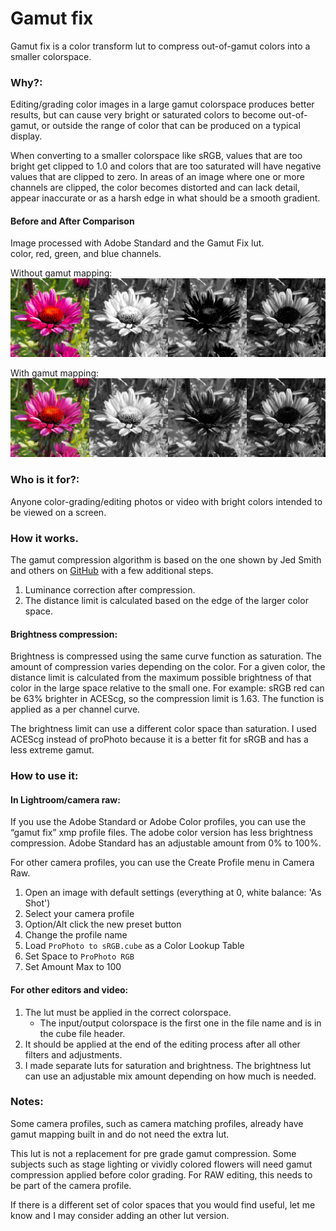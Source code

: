 # Gamut fix

Gamut fix is a color transform lut to compress out-of-gamut colors into a smaller colorspace. 

### Why?:
Editing/grading color images in a large gamut colorspace produces better results, but can cause very bright or saturated colors to become out-of-gamut, or outside the range of color that can be produced on a typical display.

When converting to a smaller colorspace like sRGB, values that are too bright get clipped to 1.0 and colors that are too saturated will have negative values that are clipped to zero.
In areas of an image where one or more channels are clipped, the color becomes distorted and can lack detail, appear inaccurate or as a harsh edge in what should be a smooth gradient.

#### Before and After Comparison
Image processed with Adobe Standard and the Gamut Fix lut.  
color, red, green, and blue channels.

Without gamut mapping:
![without](/without%20gc.jpg)

With gamut mapping:
![with](/with%20gc.jpg)

### Who is it for?:
Anyone color-grading/editing photos or video with bright colors intended to be viewed on a screen.

### How it works.
The gamut compression algorithm is based on the one shown by Jed Smith and others on 
[GitHub](https://github.com/jedypod/gamut-compress) with a few additional steps.
1. Luminance correction after compression. 
2. The distance limit is calculated based on the edge of the larger color space.

#### Brightness compression:
Brightness is compressed using the same curve function as saturation. The amount of compression varies depending on the color. For a given color, the distance limit is calculated from the maximum possible brightness of that color in the large space relative to the small one.
For example: sRGB red can be 63% brighter in ACEScg, so the compression limit is 1.63.
The function is applied as a per channel curve.

The brightness limit can use a different color space than saturation. I used ACEScg instead of proPhoto because it is a better fit for sRGB and has a less extreme gamut.

### How to use it:
#### In Lightroom/camera raw:
If you use the Adobe Standard or Adobe Color profiles, you can use the “gamut fix” xmp profile files. The adobe color version has less brightness compression. Adobe Standard has an adjustable amount from 0% to 100%.

For other camera profiles, you can use the Create Profile menu in Camera Raw.
1. Open an image with default settings (everything at 0, white balance: 'As Shot')
2. Select your camera profile
3. Option/Alt click the new preset button
4. Change the profile name
5. Load `ProPhoto to sRGB.cube` as a Color Lookup Table
6. Set Space to `ProPhoto RGB`
7. Set Amount Max to 100


#### For other editors and video:
1. The lut must be applied in the correct colorspace.
   * The  input/output colorspace is the first one in the file name and is in the cube file header.
2. It should be applied at the end of the editing process after all other filters and adjustments.
3. I made separate luts for saturation and brightness. The brightness lut can use an adjustable mix amount depending on how much is needed.

### Notes:
Some camera profiles, such as camera matching profiles, already have gamut mapping built in and do not need the extra lut.

This lut is not a replacement for pre grade gamut compression. Some subjects such as stage lighting or vividly colored flowers will need gamut compression applied before color grading. For RAW editing, this needs to be part of the camera profile.

If there is a different set of color spaces that you would find useful, let me know and I may consider adding an other lut version.
